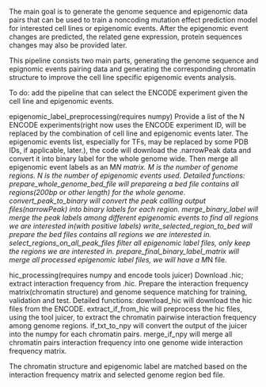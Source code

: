 The main goal is to generate the genome sequence and epigenomic data pairs that can be used to train a noncoding mutation effect prediction model for interested cell lines or epigenomic events. After the epigenomic event changes are predicted, the related gene expression, protein sequences changes may also be provided later.

This pipeline consists two main parts, generating the genome sequence and epignomic events pairing data and generating the corresponding chromatin structure to improve the cell line specific epigenomic events analysis.

To do: add the pipeline that can select the ENCODE experiment given the cell line and epigenomic events.

epigenomic_label_preprocessing(requires numpy)
Provide a list of the N ENCODE experiments(right now uses the ENCODE experiment ID, will be replaced by the combination of cell line and epigenomic events later. The epigenomic events list, especially for TFs, may be replaced by some PDB IDs, if applicable, later.), the code will download the .narrowPeak data and convert it into binary label for the whole genome wide. Then merge all epigenomic event labels as an M*N matrix. M is the number of genome regions. N is the number of epigenomic events used.
Detailed functions:
prepare_whole_genome_bed_file will prepareing a bed file contains all regions(200bp or other length) for the whole genome.
convert_peak_to_binary will convert the peak callling output files(narrowPeak) into binary labels for each region.
merge_binary_label will merge the peak labels among different epigenomic events to find all regions we are interested in(with positive labels)
write_selected_region_to_bed will prepare the bed files contains all regions we are interested in.
select_regions_on_all_peak_files filter all epigenomic label files, only keep the regions we are interested in.
prepare_final_binary_label_matrix will merge all processed epigenomic label files, we will have a M*N file.

hic_processing(requires numpy and encode tools juicer)
Download .hic; extract interaction frequency from .hic. Prepare the interaction frequency matrix(chromatin structure) and genome sequence matching for training, validation and test.
Detailed functions:
download_hic will download the hic files from the ENCODE.
extract_if_from_hic will preprocess the hic files, using the tool juicer, to extract the chromatin pairwise interaction frequency among genome regions.
if_txt_to_npy will convert the output of the juicer into the numpy for each chromatin pairs.
merge_if_npy will merge all chromatin pairs interaction frequency into one genome wide interaction frequency matrix.

The chromatin structure and epigenomic label are matched based on the interaction frequency matrix and selected genome region bed file.
